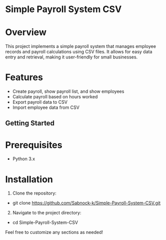 # Simple Payroll System CSV

# Overview
This project implements a simple payroll system that manages employee records and payroll calculations using CSV files. It allows for easy data entry and retrieval, making it user-friendly for small businesses.

# Features
- Create payroll, show payroll list, and show employees
- Calculate payroll based on hours worked
- Export payroll data to CSV
- Import employee data from CSV

## Getting Started

# Prerequisites
- Python 3.x

# Installation
1. Clone the repository:
- git clone https://github.com/Sabnock-k/Simple-Payroll-System-CSV.git
2. Navigate to the project directory:
- cd Simple-Payroll-System-CSV


Feel free to customize any sections as needed!
